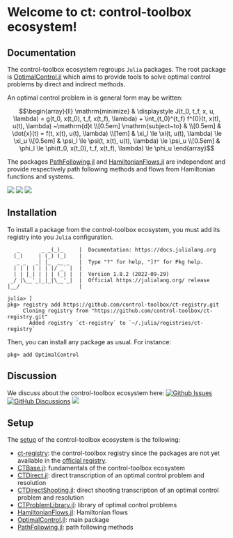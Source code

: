 # Welcome to ct: control-toolbox ecosystem!

## Documentation

The control-toolbox ecosystem regroups `Julia` packages. The root package is [OptimalControl.jl](https://github.com/control-toolbox/OptimalControl.jl) which aims to provide tools to solve optimal control problems by direct and indirect methods. 

An optimal control problem in is general form may be written:
```math
\begin{array}{ll}
\mathrm{minimize} & \displaystyle J(t_0, t_f, x, u, \lambda) = g(t_0, x(t_0), t_f, x(t_f), \lambda) + \int_{t_0}^{t_f} f^{0}(t, x(t), u(t), \lambda) ~\mathrm{d}t \\[0.5em]
\mathrm{subject~to} &  \\[0.5em]
& \dot{x}(t) = f(t, x(t), u(t), \lambda)  \\[1em]
& \xi_l \le \xi(t, u(t), \lambda) \le \xi_u  \\[0.5em]
& \psi_l \le \psi(t, x(t), u(t), \lambda) \le \psi_u  \\[0.5em]
& \phi_l \le \phi(t_0, x(t_0), t_f, x(t_f), \lambda) \le \phi_u
\end{array}
```

The packages [PathFollowing.jl](https://github.com/control-toolbox/PathFollowing.jl) and [HamiltonianFlows.jl](https://github.com/control-toolbox/HamiltonianFlows.jl) are independent and provide respectively path following methods and flows from Hamiltonian functions and systems. 

[![](https://img.shields.io/badge/doc-OptimalControl.jl-blue)](https://control-toolbox.github.io/OptimalControl.jl)
[![](https://img.shields.io/badge/doc-PathFollowing.jl-blue)](https://control-toolbox.github.io/PathFollowing.jl)
[![](https://img.shields.io/badge/doc-HamiltonianFlows.jl-blue)](https://control-toolbox.github.io/HamiltonianFlows.jl)

## Installation

To install a package from the control-toolbox ecosystem, you must add its registry into you `Julia` configuration.
```shell
   _       _ _(_)_     |  Documentation: https://docs.julialang.org
  (_)     | (_) (_)    |
   _ _   _| |_  __ _   |  Type "?" for help, "]?" for Pkg help.
  | | | | | | |/ _` |  |
  | | |_| | | | (_| |  |  Version 1.8.2 (2022-09-29)
 _/ |\__'_|_|_|\__'_|  |  Official https://julialang.org/ release
|__/                   |

julia> ]
pkg> registry add https://github.com/control-toolbox/ct-registry.git
     Cloning registry from "https://github.com/control-toolbox/ct-registry.git"
       Added registry `ct-registry` to `~/.julia/registries/ct-registry`
```

Then, you can install any package as usual. For instance:
```shell
pkg> add OptimalControl
```

## Discussion

We discuss about the control-toolbox ecosystem here:
[![Github Issues](https://img.shields.io/github/issues-search?color=green&label=open%20issues&query=is%3Aopen%20is%3Aissue%20user%3Acontrol-toolbox%20archived%3Afalse)](https://github.com/issues?q=is%3Aopen+is%3Aissue+user%3Acontrol-toolbox+archived%3Afalse+)
[![GitHub Discussions](https://img.shields.io/github/discussions/control-toolbox/control-toolbox.github.io?color=green)](https://github.com/orgs/control-toolbox/discussions)
[![](https://img.shields.io/badge/wiki-ct-green)](https://github.com/control-toolbox/control-toolbox.github.io/wiki)

## Setup

The [setup](https://github.com/orgs/control-toolbox/repositories?type=all) of the control-toolbox ecosystem is the following:

* [ct-registry](https://github.com/control-toolbox/ct-registryb): the control-toolbox registry since the packages are not yet available in the [official registry](https://github.com/JuliaRegistries/General).
* [CTBase.jl](https://github.com/control-toolbox/CTBase.jl): fundamentals of the control-toolbox ecosystem
* [CTDirect.jl](https://github.com/control-toolbox/CTDirect.jl): direct transcription of an optimal control problem and resolution
* [CTDirectShooting.jl](https://github.com/control-toolbox/CTDirectShooting.jl): direct shooting transcription of an optimal control problem and resolution
* [CTProblemLibrary.jl](https://github.com/control-toolbox/CTProblemLibrary.jl): library of optimal control problems
* [HamiltonianFlows.jl](https://github.com/control-toolbox/HamiltonianFlows.jl): Hamiltonian flows
* [OptimalControl.jl](https://github.com/control-toolbox/OptimalControl.jl): main package
* [PathFollowing.jl](https://github.com/control-toolbox/PathFollowing.jl): path following methods
